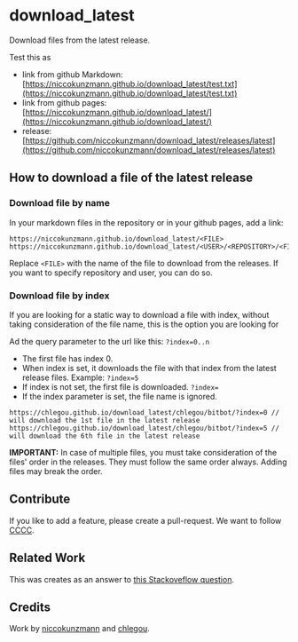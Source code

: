 download_latest
===============

Download files from the latest release.

Test this as

- link from github Markdown: [https://niccokunzmann.github.io/download_latest/test.txt](https://niccokunzmann.github.io/download_latest/test.txt)
- link from github pages: [https://niccokunzmann.github.io/download_latest/](https://niccokunzmann.github.io/download_latest/)
- release: [https://github.com/niccokunzmann/download_latest/releases/latest](https://github.com/niccokunzmann/download_latest/releases/latest)

How to download a file of the latest release
----------

### Download file by name

In your markdown files in the repository or in your github pages, add a link:

    https://niccokunzmann.github.io/download_latest/<FILE>
    https://niccokunzmann.github.io/download_latest/<USER>/<REPOSITORY>/<FILE>

Replace `<FILE>` with the name of the file to download from the releases.
If you want to specify repository and user, you can do so.

### Download file by index

If you are looking for a static way to download a file with index,
without taking consideration of the file name,
this is the option you are looking for

Ad the query parameter to the url like this: `?index=0..n`

 - The first file has index 0.
 - When index is set, it downloads the file with that index from the latest release files. Example: `?index=5`
 - If index is not set, the first file is downloaded. `?index=`
 - If the index parameter is set, the file name is ignored.

```
https://chlegou.github.io/download_latest/chlegou/bitbot/?index=0 // will download the 1st file in the latest release 
https://chlegou.github.io/download_latest/chlegou/bitbot/?index=5 // will download the 6th file in the latest release 
```

**IMPORTANT:** In case of multiple files, you must take consideration of the files' order in the releases.
They must follow the same order always.
Adding files may break the order.

Contribute
----------

If you like to add a feature, please create a pull-request.
We want to follow [CCCC](https://rfc.zeromq.org/spec:42/C4).

Related Work
------------

This was creates as an answer to [this Stackoveflow question](http://stackoverflow.com/questions/24987542/is-there-a-link-to-github-for-downloading-a-file-in-the-latest-release-of-a-repo).

Credits
-------

Work by [niccokunzmann](https://github.com/niccokunzmann) and [chlegou](https://github.com/chlegou).
